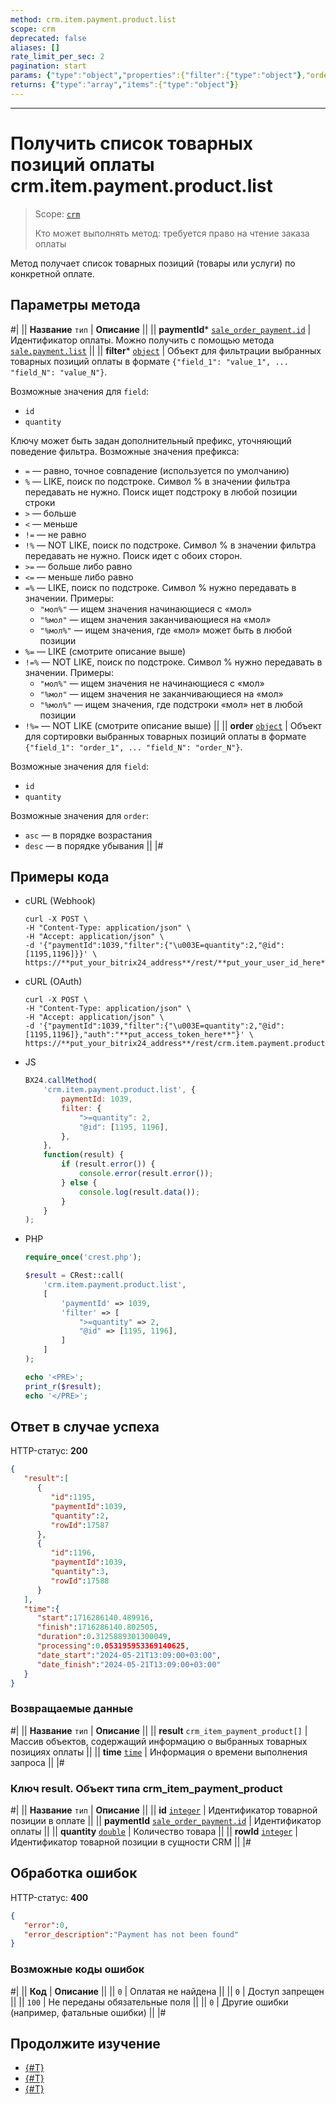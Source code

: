 ```yaml
---
method: crm.item.payment.product.list
scope: crm
deprecated: false
aliases: []
rate_limit_per_sec: 2
pagination: start
params: {"type":"object","properties":{"filter":{"type":"object"},"order":{"type":"object"},"select":{"type":"array","items":{"type":"string"}},"start":{"type":["integer","string"]}}}
returns: {"type":"array","items":{"type":"object"}}
---
```



---

# Получить список товарных позиций оплаты crm.item.payment.product.list

> Scope: [`crm`](../../../../scopes/permissions.md)
>
> Кто может выполнять метод: требуется право на чтение заказа оплаты

Метод получает список товарных позиций (товары или услуги) по конкретной оплате.

## Параметры метода



#|
|| **Название**
`тип` | **Описание** ||
|| **paymentId***
[`sale_order_payment.id`](../../../../sale/data-types.md#sale_order_payment) | Идентификатор оплаты.
Можно получить с помощью метода [`sale.payment.list`](../../../../sale/payment/sale-payment-list.md) ||
|| **filter***
[`object`](../../../../data-types.md) | Объект для фильтрации выбранных товарных позиций оплаты в формате `{"field_1": "value_1", ... "field_N": "value_N"}`.
 
Возможные значения для `field`:
- `id`
- `quantity`

Ключу может быть задан дополнительный префикс, уточняющий поведение фильтра. Возможные значения префикса:

- `=` — равно, точное совпадение (используется по умолчанию)
- `%` — LIKE, поиск по подстроке. Символ % в значении фильтра передавать не нужно. Поиск ищет подстроку в любой позиции строки
- `>` — больше
- `<` — меньше
- `!=` — не равно
- `!%` — NOT LIKE, поиск по подстроке. Символ % в значении фильтра передавать не нужно. Поиск идет с обоих сторон.
- `>=` — больше либо равно
- `<=` — меньше либо равно
- `=%` — LIKE, поиск по подстроке. Символ % нужно передавать в значении. Примеры: 
    - `"мол%"` — ищем значения начинающиеся с «мол»
    - `"%мол"` — ищем значения заканчивающиеся на «мол»
    - `"%мол%"` — ищем значения, где «мол» может быть в любой позиции
- `%=` — LIKE (смотрите описание выше)
- `!=%` — NOT LIKE, поиск по подстроке. Символ % нужно передавать в значении. Примеры:
    - `"мол%"` — ищем значения не начинающиеся с «мол»
    - `"%мол"` — ищем значения не заканчивающиеся на «мол»
    - `"%мол%"` — ищем значения, где подстроки «мол» нет в любой позиции
- `!%=` — NOT LIKE (смотрите описание выше)
||
|| **order**
[`object`](../../../../data-types.md) | Объект для сортировки выбранных товарных позиций оплаты в формате `{"field_1": "order_1", ... "field_N": "order_N"}`.
 
Возможные значения для `field`:
- `id`
- `quantity`
 
Возможные значения для `order`:

- `asc` — в порядке возрастания
- `desc` — в порядке убывания
 ||
|#

## Примеры кода





- cURL (Webhook)

    ```http
    curl -X POST \
    -H "Content-Type: application/json" \
    -H "Accept: application/json" \
    -d '{"paymentId":1039,"filter":{"\u003E=quantity":2,"@id":[1195,1196]}}' \
    https://**put_your_bitrix24_address**/rest/**put_your_user_id_here**/**put_your_webhook_here**/crm.item.payment.product.list
    ```

- cURL (OAuth)

    ```http
    curl -X POST \
    -H "Content-Type: application/json" \
    -H "Accept: application/json" \
    -d '{"paymentId":1039,"filter":{"\u003E=quantity":2,"@id":[1195,1196]},"auth":"**put_access_token_here**"}' \
    https://**put_your_bitrix24_address**/rest/crm.item.payment.product.list
    ```

- JS

    ```js
    BX24.callMethod(
        'crm.item.payment.product.list', {
            paymentId: 1039,
            filter: {
                ">=quantity": 2,
                "@id": [1195, 1196],
            },
        },
        function(result) {
            if (result.error()) {
                console.error(result.error());
            } else {
                console.log(result.data());
            }
        }
    );
    ```

- PHP

    ```php
    require_once('crest.php');

    $result = CRest::call(
        'crm.item.payment.product.list',
        [
            'paymentId' => 1039,
            'filter' => [
                ">=quantity" => 2,
                "@id" => [1195, 1196],
            ]
        ]
    );

    echo '<PRE>';
    print_r($result);
    echo '</PRE>';
    ```



## Ответ в случае успеха

HTTP-статус: **200**

```json
{
   "result":[
      {
         "id":1195,
         "paymentId":1039,
         "quantity":2,
         "rowId":17587
      },
      {
         "id":1196,
         "paymentId":1039,
         "quantity":3,
         "rowId":17588
      }
   ],
   "time":{
      "start":1716286140.489916,
      "finish":1716286140.802505,
      "duration":0.3125889301300049,
      "processing":0.053195953369140625,
      "date_start":"2024-05-21T13:09:00+03:00",
      "date_finish":"2024-05-21T13:09:00+03:00"
   }
}
```

### Возвращаемые данные

#|
|| **Название**
`тип` | **Описание** ||
|| **result**
`crm_item_payment_product[]` | Массив объектов, содержащий информацию о выбранных товарных позициях оплаты ||
|| **time**
[`time`](../../../../data-types.md) | Информация о времени выполнения запроса ||
|#

### Ключ result. Объект типа crm_item_payment_product 

#|
|| **Название**
`тип` | **Описание** ||
|| **id**
[`integer`](../../../../data-types.md) | Идентификатор товарной позиции в оплате ||
|| **paymentId**
[`sale_order_payment.id`](../../../../sale/data-types.md#sale_order_payment) | Идентификатор оплаты ||
|| **quantity**
[`double`](../../../../data-types.md) | Количество товара ||
|| **rowId**
[`integer`](../../../../data-types.md) | Идентификатор товарной позиции в сущности CRM ||
|#

## Обработка ошибок

HTTP-статус: **400**

```json
{
   "error":0,
   "error_description":"Payment has not been found"
}
```



### Возможные коды ошибок

#|
|| **Код** | **Описание** ||
|| `0` | Оплатая не найдена ||
|| `0` | Доступ запрещен ||
|| `100` | Не переданы обязательные поля ||
|| `0` | Другие ошибки (например, фатальные ошибки) ||
|#



## Продолжите изучение

- [{#T}](./crm-item-payment-product-add.md)
- [{#T}](./crm-item-payment-product-set-quantity.md)
- [{#T}](./crm-item-payment-product-delete.md)

